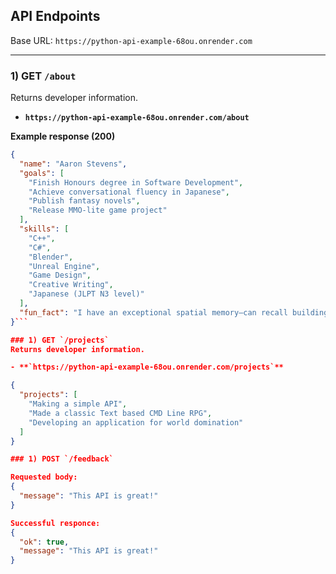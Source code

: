 ## API Endpoints

Base URL: `https://python-api-example-68ou.onrender.com`

---

### 1) GET `/about`
Returns developer information.

- **`https://python-api-example-68ou.onrender.com/about`**

**Example response (200)**
```json
{
  "name": "Aaron Stevens",
  "goals": [
    "Finish Honours degree in Software Development",
    "Achieve conversational fluency in Japanese",
    "Publish fantasy novels",
    "Release MMO-lite game project"
  ],
  "skills": [
    "C++",
    "C#",
    "Blender",
    "Unreal Engine",
    "Game Design",
    "Creative Writing",
    "Japanese (JLPT N3 level)"
  ],
  "fun_fact": "I have an exceptional spatial memory—can recall building layouts years later."
}```

### 1) GET `/projects`
Returns developer information.

- **`https://python-api-example-68ou.onrender.com/projects`**

{
  "projects": [
    "Making a simple API",
    "Made a classic Text based CMD Line RPG",
    "Developing an application for world domination"
  ]
}

### 1) POST `/feedback`

Requested body:
{
  "message": "This API is great!"
}

Successful responce:
{
  "ok": true,
  "message": "This API is great!"
}

